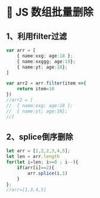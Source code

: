 # 💛 JS 数组批量删除

## 1、利用filter过滤
```typescript
var arr = [
	{ name:xxg; age:18 };
	{ name:xxggg; age:19};
	{ name:yt; age:18};
]

var arr2 = arr.filter(item =>{
	return item=18
})
//arr2 = [
//	{ name:xxg; age:18 };
//	{ name:yt; age:18};
//]
```
## 2、splice倒序删除
```typescript
let arr = [1,2,2,3,4,5];
let len = arr.length
for(let i=len; i>=0 ; i--){
	if(arr[i]==2){
		arr.splice(i,1)
	}
};
//arr=[1,3,4,5]
```
